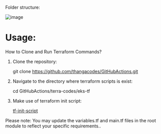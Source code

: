 Folder structure:

![image](https://github.com/user-attachments/assets/7226d812-9241-4f27-ac29-b7dda009aa75)


# Usage:

How to Clone and Run Terraform Commands?

1) Clone the repository:
   
   git clone https://github.com/thangacodes/GitHubActions.git
   
3) Navigate to the directory where terraform scripts is exist:

   cd GitHubActions/terra-codes/eks-tf
   
4) Make use of terraform init script:

   [tf-init-script](https://github.com/thangacodes/terraform_usecases)

Please note: You may update the variables.tf and main.tf files in the root module to reflect your specific requirements..

